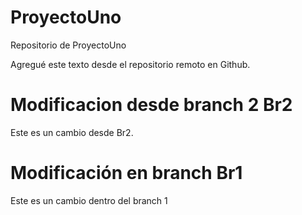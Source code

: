 # ProyectoUno
Repositorio de ProyectoUno

Agregué este texto desde el repositorio remoto en Github.

# Modificacion desde branch 2 Br2
Este es un cambio desde Br2.

# Modificación en branch Br1
Este es un cambio dentro del branch 1

